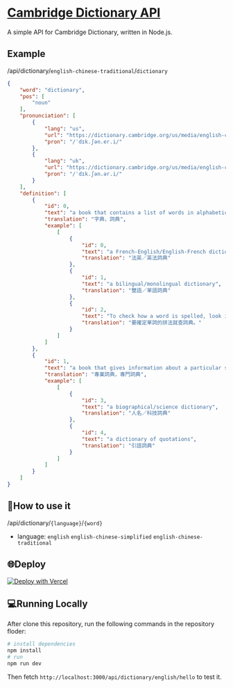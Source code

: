 # [Cambridge Dictionary API](https://github.com/chenelias/cambridge-dictionary-api)
A simple API for Cambridge Dictionary, written in Node.js.
## Example
/api/dictionary/`english-chinese-traditional`/`dictionary`
```json
{
    "word": "dictionary",
    "pos": [
        "noun"
    ],
    "pronunciation": [
        {
            "lang": "us",
            "url": "https://dictionary.cambridge.org/us/media/english-chinese-traditional/us_pron/d/dic/dicti/dictionary.mp3",
            "pron": "/ˈdɪk.ʃən.er.i/"
        },
        {
            "lang": "uk",
            "url": "https://dictionary.cambridge.org/us/media/english-chinese-traditional/uk_pron/u/ukd/ukdia/ukdiaph030.mp3",
            "pron": "/ˈdɪk.ʃən.ər.i/"
        }
    ],
    "definition": [
        {
            "id": 0,
            "text": "a book that contains a list of words in alphabetical order and that explains their meanings, or gives a word for them in another language; a similar product for use on a computer",
            "translation": "字典，詞典",
            "example": [
                [
                    {
                        "id": 0,
                        "text": "a French-English/English-French dictionary",
                        "translation": "法英／英法詞典"
                    },
                    {
                        "id": 1,
                        "text": "a bilingual/monolingual dictionary",
                        "translation": "雙語／單語詞典"
                    },
                    {
                        "id": 2,
                        "text": "To check how a word is spelled, look it up in a dictionary.",
                        "translation": "要確定單詞的拼法就查詞典。"
                    }
                ]
            ]
        },
        {
            "id": 1,
            "text": "a book that gives information about a particular subject, in which the entries (= words or phrases) are given in alphabetical order",
            "translation": "專業詞典，專門詞典",
            "example": [
                [
                    {
                        "id": 3,
                        "text": "a biographical/science dictionary",
                        "translation": "人名／科技詞典"
                    },
                    {
                        "id": 4,
                        "text": "a dictionary of quotations",
                        "translation": "引語詞典"
                    }
                ]
            ]
        }
    ]
}
```

## 📖How to use it
/api/dictionary/`{language}`/`{word}`
- language: `english`  `english-chinese-simplified`  `english-chinese-traditional`

## 🌐Deploy
[![Deploy with Vercel](https://vercel.com/button)](https://vercel.com/new/clone?repository-url=https://github.com/chenelias/cambridge-dictionary-api/)

## 💻Running Locally
After clone this repository, run the following commands in the repository floder:
```bash
# install dependencies
npm install
# run
npm run dev
```
Then fetch `http://localhost:3000/api/dictionary/english/hello` to test it.
